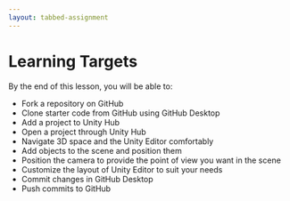 ```yaml
---
layout: tabbed-assignment
---
```


# Learning Targets

By the end of this lesson, you will be able to:
* Fork a repository on GitHub
* Clone starter code from GitHub using GitHub Desktop
* Add a project to Unity Hub
* Open a project through Unity Hub
* Navigate 3D space and the Unity Editor comfortably
* Add objects to the scene and position them
* Position the camera to provide the point of view you want in the scene
* Customize the layout of Unity Editor to suit your needs
* Commit changes in GitHub Desktop
* Push commits to GitHub
